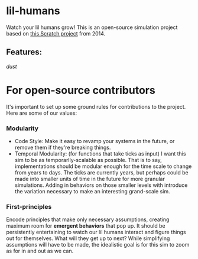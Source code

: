 # lil-humans
Watch your lil humans grow! This is an open-source simulation project based on [this Scratch project](https://scratch.mit.edu/projects/25031437/) from 2014.

## Features:
*dust*


# For open-source contributors
It's important to set up some ground rules for contributions to the project. Here are some of our values:
### Modularity
* Code Style: Make it easy to revamp your systems in the future, or remove them if they're breaking things. 
* Temporal Modularity: (for functions that take ticks as input) I want this sim to be as temporarlly-scalable as possible. That is to say, implementations should be modular enough for the time scale to change from years to days. The ticks are currently years, but perhaps could be made into smaller units of time in the future for more granular simulations. Adding in behaviors on those smaller levels with introduce the variation necessary to make an interesting grand-scale sim.
### First-principles
Encode principles that make only necessary assumptions, creating maximum room for **emergent behaviors** that pop up. It should be persistently entertaining to watch our lil humans interact and figure things out for themselves. What will they get up to next? While simplifying assumptions will have to be made, the idealistic goal is for this sim to zoom as for in and out as we can. 


